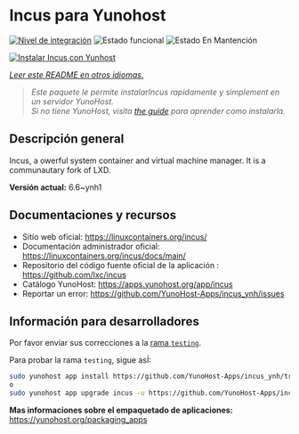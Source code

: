 <!--
Este archivo README esta generado automaticamente<https://github.com/YunoHost/apps/tree/master/tools/readme_generator>
No se debe editar a mano.
-->

# Incus para Yunohost

[![Nivel de integración](https://apps.yunohost.org/badge/integration/incus)](https://ci-apps.yunohost.org/ci/apps/incus/)
![Estado funcional](https://apps.yunohost.org/badge/state/incus)
![Estado En Mantención](https://apps.yunohost.org/badge/maintained/incus)

[![Instalar Incus con Yunhost](https://install-app.yunohost.org/install-with-yunohost.svg)](https://install-app.yunohost.org/?app=incus)

*[Leer este README en otros idiomas.](./ALL_README.md)*

> *Este paquete le permite instalarIncus rapidamente y simplement en un servidor YunoHost.*  
> *Si no tiene YunoHost, visita [the guide](https://yunohost.org/install) para aprender como instalarla.*

## Descripción general

Incus, a owerful system container and virtual machine manager. It is a communautary fork of LXD.


**Versión actual:** 6.6~ynh1
## Documentaciones y recursos

- Sitio web oficial: <https://linuxcontainers.org/incus/>
- Documentación administrador oficial: <https://linuxcontainers.org/incus/docs/main/>
- Repositorio del código fuente oficial de la aplicación : <https://github.com/lxc/incus>
- Catálogo YunoHost: <https://apps.yunohost.org/app/incus>
- Reportar un error: <https://github.com/YunoHost-Apps/incus_ynh/issues>

## Información para desarrolladores

Por favor enviar sus correcciones a la [rama `testing`](https://github.com/YunoHost-Apps/incus_ynh/tree/testing).

Para probar la rama `testing`, sigue asÍ:

```bash
sudo yunohost app install https://github.com/YunoHost-Apps/incus_ynh/tree/testing --debug
o
sudo yunohost app upgrade incus -u https://github.com/YunoHost-Apps/incus_ynh/tree/testing --debug
```

**Mas informaciones sobre el empaquetado de aplicaciones:** <https://yunohost.org/packaging_apps>
